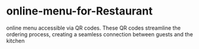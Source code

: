 # online-menu-for-Restaurant
online menu accessible via QR codes. These QR codes streamline the ordering process, creating a seamless connection between guests and the kitchen
